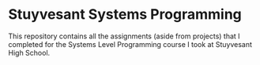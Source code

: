 # Stuyvesant Systems Programming

This repository contains all the assignments (aside from projects) that I completed for the Systems Level Programming course I took at Stuyvesant High School.
